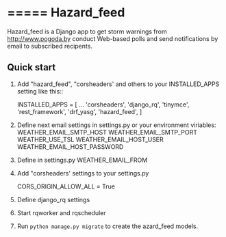 =====
Hazard_feed
=====

Hazard_feed is a Django app to get storm warnings from http://www.pogoda.by conduct Web-based polls and send notifications 
by email to subscribed recipents.



Quick start
-----------

1. Add "hazard_feed", "corsheaders' and others to your INSTALLED_APPS setting like this::

    INSTALLED_APPS = [
        ...
        'corsheaders',
        'django_rq',
        'tinymce',
        'rest_framework',
        'drf_yasg',
        'hazard_feed',
    ]

2. Define next email settings in settings.py or your environment viriables:
	        WEATHER_EMAIL_SMTP_HOST
			WEATHER_EMAIL_SMTP_PORT
            WEATHER_USE_TSL
            WEATHER_EMAIL_HOST_USER 
			WEATHER_EMAIL_HOST_PASSWORD
			
3. Define in settings.py
			WEATHER_EMAIL_FROM
			
4. Add "corsheaders' settings to your settings.py 

     CORS_ORIGIN_ALLOW_ALL = True

			
5. Define django_rq settings

6. Start rqworker and rqscheduler			

7. Run `python manage.py migrate` to create the azard_feed models.